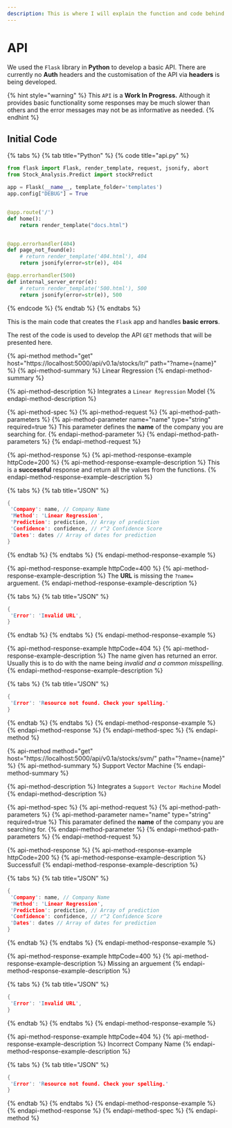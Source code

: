 ```yaml
---
description: This is where I will explain the function and code behind the API file.
---
```


# API

We used the `Flask` library in **Python** to develop a basic API. There are currently no **Auth** headers and the customisation of the API via **headers** is being developed.

{% hint style="warning" %}
This `API` is a **Work In Progress.** Although it provides basic functionality some responses may be much slower than others and the error messages may not be as informative as needed. 
{% endhint %}

## Initial Code

{% tabs %}
{% tab title="Python" %}
{% code title="api.py" %}
```python
from flask import Flask, render_template, request, jsonify, abort
from Stock_Analysis.Predict import stockPredict

app = Flask(__name__, template_folder='templates')
app.config["DEBUG"] = True


@app.route('/')
def home():
    return render_template("docs.html")


@app.errorhandler(404)
def page_not_found(e):
    # return render_template('404.html'), 404
    return jsonify(error=str(e)), 404

@app.errorhandler(500)
def internal_server_error(e):
    # return render_template('500.html'), 500
    return jsonify(error=str(e)), 500
```
{% endcode %}
{% endtab %}
{% endtabs %}

This is the main code that creates the `Flask` app and handles **basic errors**.

The rest of the code is used to develop the API `GET` methods that will be presented here.

{% api-method method="get" host="https://localhost:5000/api/v0.1a/stocks/lr/" path="?name={name}" %}
{% api-method-summary %}
Linear Regression
{% endapi-method-summary %}

{% api-method-description %}
Integrates a `Linear Regression` Model
{% endapi-method-description %}

{% api-method-spec %}
{% api-method-request %}
{% api-method-path-parameters %}
{% api-method-parameter name="name" type="string" required=true %}
This parameter defines the **name** of the company you are searching for.
{% endapi-method-parameter %}
{% endapi-method-path-parameters %}
{% endapi-method-request %}

{% api-method-response %}
{% api-method-response-example httpCode=200 %}
{% api-method-response-example-description %}
This is a **successful** response and return all the values from the functions.
{% endapi-method-response-example-description %}

{% tabs %}
{% tab title="JSON" %}
```cpp
{
 'Company': name, // Company Name
 'Method': 'Linear Regression',
 'Prediction': prediction, // Array of prediction
 'Confidence': confidence, // r^2 Confidence Score
 'Dates': dates // Array of dates for prediction
}
```
{% endtab %}
{% endtabs %}
{% endapi-method-response-example %}

{% api-method-response-example httpCode=400 %}
{% api-method-response-example-description %}
The **URL** is missing the `?name=` arguement.
{% endapi-method-response-example-description %}

{% tabs %}
{% tab title="JSON" %}
```cpp
{
 'Error': 'Invalid URL',
}
```
{% endtab %}
{% endtabs %}
{% endapi-method-response-example %}

{% api-method-response-example httpCode=404 %}
{% api-method-response-example-description %}
The name given has returned an error. Usually this is to do with the name being _invalid and a common misspelling._
{% endapi-method-response-example-description %}

{% tabs %}
{% tab title="JSON" %}
```cpp
{
 'Error': 'Resource not found. Check your spelling.'
}
```
{% endtab %}
{% endtabs %}
{% endapi-method-response-example %}
{% endapi-method-response %}
{% endapi-method-spec %}
{% endapi-method %}

{% api-method method="get" host="https://localhost:5000/api/v0.1a/stocks/svm/" path="?name={name}" %}
{% api-method-summary %}
Support Vector Machine
{% endapi-method-summary %}

{% api-method-description %}
Integrates a `Support Vector Machine` Model
{% endapi-method-description %}

{% api-method-spec %}
{% api-method-request %}
{% api-method-path-parameters %}
{% api-method-parameter name="name" type="string" required=true %}
This paramater defined the **name** of the company you are searching for.
{% endapi-method-parameter %}
{% endapi-method-path-parameters %}
{% endapi-method-request %}

{% api-method-response %}
{% api-method-response-example httpCode=200 %}
{% api-method-response-example-description %}
Successful!
{% endapi-method-response-example-description %}

{% tabs %}
{% tab title="JSON" %}
```cpp
{
 'Company': name, // Company Name
 'Method': 'Linear Regression',
 'Prediction': prediction, // Array of prediction
 'Confidence': confidence, // r^2 Confidence Score
 'Dates': dates // Array of dates for prediction
}
```
{% endtab %}
{% endtabs %}
{% endapi-method-response-example %}

{% api-method-response-example httpCode=400 %}
{% api-method-response-example-description %}
Missing an arguement
{% endapi-method-response-example-description %}

{% tabs %}
{% tab title="JSON" %}
```cpp
{
 'Error': 'Invalid URL',
}
```
{% endtab %}
{% endtabs %}
{% endapi-method-response-example %}

{% api-method-response-example httpCode=404 %}
{% api-method-response-example-description %}
Incorrect Company Name
{% endapi-method-response-example-description %}

{% tabs %}
{% tab title="JSON" %}
```cpp
{
 'Error': 'Resource not found. Check your spelling.'
}
```
{% endtab %}
{% endtabs %}
{% endapi-method-response-example %}
{% endapi-method-response %}
{% endapi-method-spec %}
{% endapi-method %}


